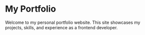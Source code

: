 # My Portfolio

Welcome to my personal portfolio website. This site showcases my projects, skills, and experience as a frontend developer.
